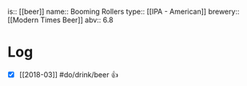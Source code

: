 is:: [[beer]]
name:: Booming Rollers
type:: [[IPA - American]]
brewery:: [[Modern Times Beer]]
abv:: 6.8

# Log
- [x] [[2018-03]] #do/drink/beer 👍
